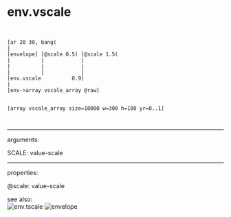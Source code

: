 # env.vscale

```


[ar 20 30, bang(
|
[envelope] [@scale 0.5( [@scale 1.5(
|          |            |
|          |            |
|          |            |
[env.vscale          0.9]
|
[env->array vscale_array @raw]


[array vscale_array size=10000 w=300 h=100 yr=0..1]

            
```
---
arguments:

SCALE: value-scale<br>

---
properties:

@scale: value-scale<br>

see also:<br>
![env.tscale]("img/object_env.tscale.png")
![envelope]("img/object_envelope.png")
